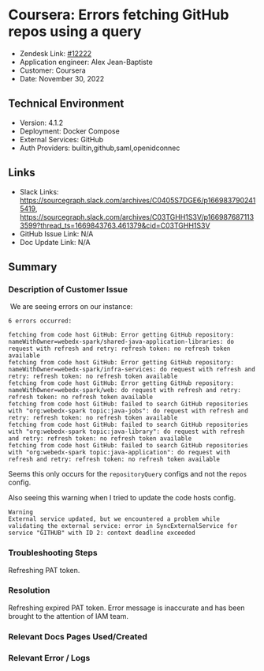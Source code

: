 ​
# Coursera: Errors fetching GitHub repos using a query <!-- Ticket Title  Hint: include keywords to make it searchable -->

- Zendesk Link: [#12222](https://sourcegraph.zendesk.com/agent/tickets/12222)
- Application engineer: Alex Jean-Baptiste
- Customer: Coursera <!-- Redact if this contains personally identifying information -->
- Date: November 30, 2022

<!-- Data populated from integration, speak to Ben Gordon or Michael Bali if not working -->
<!-- During Internal team trial, fill missing data manually (we are waiting for all data to sync) -->

## Technical Environment
- Version: ​4.1.2
- Deployment: Docker Compose
- External Services: GitHub
- Auth Providers: builtin,github,saml,openidconnec


## Links
<!-- Data for application engineer manual entry -->
- Slack Links: https://sourcegraph.slack.com/archives/C0405S7DGE6/p1669837902415419, https://sourcegraph.slack.com/archives/C03TGHH1S3V/p1669876871133599?thread_ts=1669843763.461379&cid=C03TGHH1S3V
- GitHub Issue Link: N/A
- Doc Update Link: N/A

## Summary
### Description of Customer Issue
​
​We are seeing errors on our instance: 
``` 
6 errors occurred:

fetching from code host GitHub: Error getting GitHub repository: nameWithOwner=webedx-spark/shared-java-application-libraries: do request with refresh and retry: refresh token: no refresh token available 
fetching from code host GitHub: Error getting GitHub repository: nameWithOwner=webedx-spark/infra-services: do request with refresh and retry: refresh token: no refresh token available 
fetching from code host GitHub: Error getting GitHub repository: nameWithOwner=webedx-spark/web: do request with refresh and retry: refresh token: no refresh token available 
fetching from code host GitHub: failed to search GitHub repositories with "org:webedx-spark topic:java-jobs": do request with refresh and retry: refresh token: no refresh token available 
fetching from code host GitHub: failed to search GitHub repositories with "org:webedx-spark topic:java-library": do request with refresh and retry: refresh token: no refresh token available 
fetching from code host GitHub: failed to search GitHub repositories with "org:webedx-spark topic:java-application": do request with refresh and retry: refresh token: no refresh token available 
```

Seems this only occurs for the `repositoryQuery` configs and not the `repos` config.

Also seeing this warning when I tried to update the code hosts config. 
``` 
Warning 
External service updated, but we encountered a problem while validating the external service: error in SyncExternalService for service "GITHUB" with ID 2: context deadline exceeded 
```

### Troubleshooting Steps
Refreshing PAT token.
​
### Resolution
Refreshing expired PAT token. Error message is inaccurate and has been brought to the attention of IAM team.
​
### Relevant Docs Pages Used/Created

### Relevant Error / Logs
<!-- Please redact keys, tokens, and personal identifying information -->


<!-- Once complete, upload a copy to https://github.com/sourcegraph/support-tools-internal/tree/main/resolved-tickets as a .md file -->
<!-- Name the file 12222.md -->
